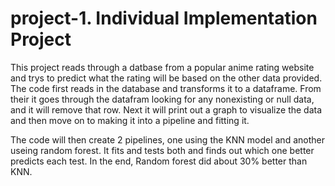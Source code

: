 # project-1. Individual Implementation Project


This project reads through a datbase from a popular anime rating website and trys to predict what the rating will be based on the other data provided. The code first reads in the database and transforms it to a dataframe. From their it goes through the datafram looking for any nonexisting or null data, and it will remove that row. Next it will print out a graph to visualize the data and then move on to making it into a pipeline and fitting it. 

The code will then create 2 pipelines, one using the KNN model and another useing random forest. It fits and tests both and finds out which one better predicts each test. In the end, Random forest did about 30% better than KNN.